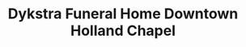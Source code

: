 ---
title: "Dykstra Funeral Home Downtown Holland Chapel"
url: /holland/dykstra-funeral-home-downtown-holland-chapel/
shop: Bestattungen
---